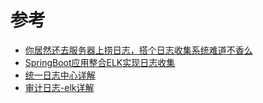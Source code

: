 
# 参考
* [你居然还去服务器上捞日志，搭个日志收集系统难道不香么](http://www.macrozheng.com/#/reference/mall_elk_advance)
* [SpringBoot应用整合ELK实现日志收集](https://mp.weixin.qq.com/s/ll_A6ddBaU99LSYmKdttYw)
* [统一日志中心详解](]https://www.kancloud.cn/zlt2000/microservices-platform/919434)
* [审计日志-elk详解](https://www.kancloud.cn/zlt2000/microservices-platform/1486265)
